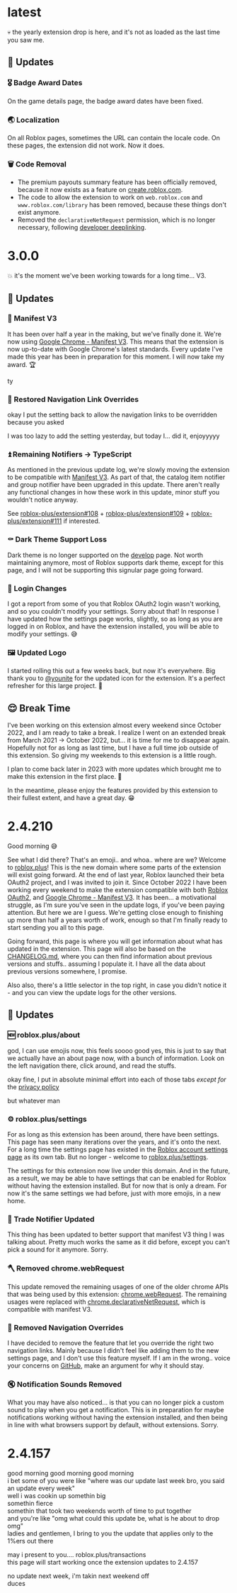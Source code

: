 # latest

:skull: the yearly extension drop is here, and it's not as loaded as the last time you saw me.

## :tada: Updates

### :medal_military: Badge Award Dates

On the game details page, the badge award dates have been fixed.

### :earth_asia: Localization

On all Roblox pages, sometimes the URL can contain the locale code. On these pages, the extension did not work. Now it does.

### :wastebasket: Code Removal

- The premium payouts summary feature has been officially removed, because it now exists as a feature on [create.roblox.com](https://create.roblox.com).
- The code to allow the extension to work on `web.roblox.com` and `www.roblox.com/library` has been removed, because these things don't exist anymore.
- Removed the `declarativeNetRequest` permission, which is no longer necessary, following [developer deeplinking](https://devforum.roblox.com/t/developer-deeplinking-beta/1904069).

# 3.0.0

:boom: it's the moment we've been working towards for a long time... V3.

## :tada: Updates

### :100: Manifest V3

It has been over half a year in the making, but we've finally done it. We're now using [Google Chrome - Manifest V3](https://developer.chrome.com/docs/extensions/mv3/intro/). This means that the extension is now up-to-date with Google Chrome's latest standards. Every update I've made this year has been in preparation for this moment. I will now take my award. :trophy:

ty

### :see_no_evil: Restored Navigation Link Overrides

okay I put the setting back to allow the navigation links to be overridden because you asked

I was too lazy to add the setting yesterday, but today I... did it, enjoyyyyy

### :arrow_double_up: Remaining Notifiers -> TypeScript

As mentioned in the previous update log, we're slowly moving the extension to be compatible with [Manifest V3](https://developer.chrome.com/docs/extensions/mv3/intro/). As part of that, the catalog item notifier and group notifier have been upgraded in this update. There aren't really any functional changes in how these work in this update, minor stuff you wouldn't notice anyway.

See [roblox-plus/extension#108](https://github.com/roblox-plus/extension/pull/108/files) + [roblox-plus/extension#109](https://github.com/roblox-plus/extension/pull/109/files) + [roblox-plus/extension#111](https://github.com/roblox-plus/extension/pull/111/files) if interested.

### :coffin: Dark Theme Support Loss

Dark theme is no longer supported on the [develop](https://www.roblox.com/develop?Page=ads) page. Not worth maintaining anymore, most of Roblox supports dark theme, except for this page, and I will not be supporting this signular page going forward.

### :ticket: Login Changes

I got a report from some of you that Roblox OAuth2 login wasn't working, and so you couldn't modify your settings. Sorry about that! In response I have updated how the settings page works, slightly, so as long as you are logged in on Roblox, and have the extension installed, you will be able to modify your settings. :sweat_smile:

### :framed_picture: Updated Logo

I started rolling this out a few weeks back, but now it's everywhere. Big thank you to [@younite](https://www.roblox.com/users/13042729/profile) for the updated icon for the extension. It's a perfect refresher for this large project. :pray:

## :relieved: Break Time

I've been working on this extension almost every weekend since October 2022, and I am ready to take a break. I realize I went on an extended break from March 2021 -> October 2022, but... it is time for me to disappear again. Hopefully not for as long as last time, but I have a full time job outside of this extension. So giving my weekends to this extension is a little rough.

I plan to come back later in 2023 with more updates which brought me to make this extension in the first place. 🫡

In the meantime, please enjoy the features provided by this extension to their fullest extent, and have a great day. :grin:

# 2.4.210

Good morning :sweat_smile:

See what I did there? That's an emoji.. and whoa.. where are we? Welcome to [roblox.plus](https://roblox.plus/about/changes)! This is the new domain where some parts of the extension will exist going forward. At the end of last year, Roblox launched their beta OAuth2 project, and I was invited to join it. Since October 2022 I have been working every weekend to make the extension compatible with both [Roblox OAuth2](https://create.roblox.com/docs/cloud/open-cloud/oauth2-overview), and [Google Chrome - Manifest V3](https://developer.chrome.com/docs/extensions/mv3/intro/). It has been... a motivational struggle, as I'm sure you've seen in the update logs, if you've been paying attention. But here we are I guess. We're getting close enough to finishing up more than half a years worth of work, enough so that I'm finally ready to start sending you all to this page.

Going forward, this page is where you will get information about what has updated in the extension. This page will also be based on the [CHANGELOG.md](https://github.com/roblox-plus/extension/blob/master/CHANGELOG.md), where you can then find information about previous versions and stuffs.. assuming I populate it. I have all the data about previous versions somewhere, I promise.

Also also, there's a little selector in the top right, in case you didn't notice it - and you can view the update logs for the other versions.

## :tada: Updates

### :new: roblox.plus/about

god, I can use emojis now, this feels soooo good
yes, this is just to say that we actually have an about page now, with a bunch of information. Look on the left navigation there, click around, and read the stuffs.

okay fine, I put in absolute minimal effort into each of those tabs _except for_ the [privacy policy](https://roblox.plus/about/privacy-policy)

but whatever man

### :gear: roblox.plus/settings

For as long as this extension has been around, there have been settings. This page has seen many iterations over the years, and it's onto the next. For a long time the settings page has existed in the [Roblox account settings page](https://www.roblox.com/my/account) as its own tab. But no longer - welcome to [roblox.plus/settings](https://roblox.plus/settings).

The settings for this extension now live under this domain. And in the future, as a result, we may be able to have settings that can be enabled for Roblox without having the extension installed. But for now that is only a dream. For now it's the same settings we had before, just with more emojis, in a new home.

### :arrows_counterclockwise: Trade Notifier Updated

This thing has been updated to better support that manifest V3 thing I was talking about. Pretty much works the same as it did before, except you can't pick a sound for it anymore. Sorry.

### :axe: Removed chrome.webRequest

This update removed the remaining usages of one of the older chrome APIs that was being used by this extension: [chrome.webRequest](https://developer.chrome.com/docs/extensions/reference/webRequest). The remaining usages were replaced with [chrome.declarativeNetRequest](https://developer.chrome.com/docs/extensions/reference/declarativeNetRequest), which is compatible with manifest V3.

### :knife: Removed Navigation Overrides

I have decided to remove the feature that let you override the right two navigation links. Mainly because I didn't feel like adding them to the new settings page, and I don't use this feature myself. If I am in the wrong.. voice your concerns on [GitHub](https://github.com/roblox-plus/extension/issues), make an argument for why it should stay.

### :mute: Notification Sounds Removed

What you may have also noticed... is that you can no longer pick a custom sound to play when you get a notification. This is in preparation for maybe notifications working without having the extension installed, and then being in line with what browsers support by default, without extensions. Sorry.

# 2.4.157

good morning good morning good morning<br/>
i bet some of you were like "where was our update last week bro, you said an update every week"<br/>
well i was cookin up somethin big<br/>
somethin fierce<br/>
somethin that took two weekends worth of time to put together<br/>
and you're like "omg what could this update be, what is he about to drop omg"<br/>
ladies and gentlemen, I bring to you the update that applies only to the 1%ers out there<br/>

may i present to you.... roblox.plus/transactions<br/>
this page will start working once the extension updates to 2.4.157<br/>

no update next week, i'm takin next weekend off<br/>
duces
